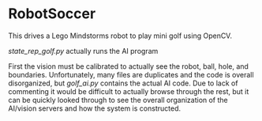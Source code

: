 # RobotSoccer
This drives a Lego Mindstorms robot to play mini golf using OpenCV. 

*state_rep_golf.py* actually runs the AI program

First the vision must be calibrated to actually see the robot, ball, hole, and boundaries. Unfortunately, many files are duplicates and the code is overall disorganized, but *golf_ai.py* contains the actual AI code. Due to lack of commenting it would be difficult to actually browse through the rest, but it can be quickly looked through to see the overall organization of the AI/vision servers and how the system is constructed.
